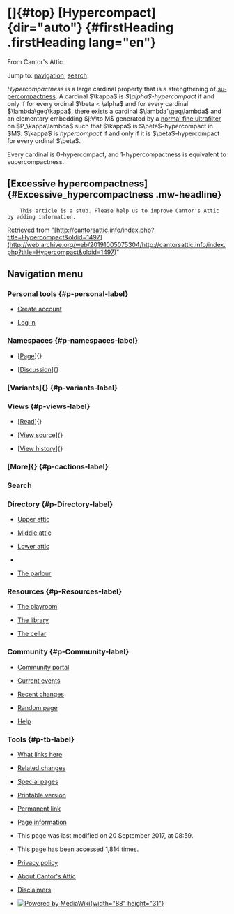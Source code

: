 <div id="mw-page-base" class="noprint">

</div>

<div id="mw-head-base" class="noprint">

</div>

<div id="content" class="mw-body" role="main">

[]{#top}
[Hypercompact]{dir="auto"} {#firstHeading .firstHeading lang="en"}
==========================

<div id="bodyContent" class="mw-body-content">

<div id="siteSub">

From Cantor's Attic

</div>

<div id="contentSub">

</div>

<div id="jump-to-nav" class="mw-jump">

Jump to: [navigation](#mw-navigation), [search](#p-search)

</div>

<div id="mw-content-text" class="mw-content-ltr" lang="en" dir="ltr">

*Hypercompactness* is a large cardinal property that is a strengthening
of
[supercompactness](/web/20191005075304/http://cantorsattic.info/Supercompact "Supercompact").
A cardinal \$\\kappa\$ is *\$\\alpha\$-hypercompact* if and only if for
every ordinal \$\\beta &lt; \\alpha\$ and for every cardinal
\$\\lambda\\geq\\kappa\$, there exists a cardinal
\$\\lambda'\\geq\\lambda\$ and an elementary embedding \$j:V\\to M\$
generated by a [normal fine
ultrafilter](/web/20191005075304/http://cantorsattic.info/Filter "Filter")
on \$P\_\\kappa\\lambda\$ such that \$\\kappa\$ is
\$\\beta\$-hypercompact in \$M\$. \$\\kappa\$ is *hypercompact* if and
only if it is \$\\beta\$-hypercompact for every ordinal \$\\beta\$.

Every cardinal is 0-hypercompact, and 1-hypercompactness is equivalent
to supercompactness.

[Excessive hypercompactness]{#Excessive_hypercompactness .mw-headline}
----------------------------------------------------------------------

        This article is a stub. Please help us to improve Cantor's Attic by adding information.

</div>

<div class="printfooter">

Retrieved from
"[http://cantorsattic.info/index.php?title=Hypercompact&oldid=1497](http://web.archive.org/web/20191005075304/http://cantorsattic.info/index.php?title=Hypercompact&oldid=1497)"

</div>

<div id="catlinks" class="catlinks catlinks-allhidden">

</div>

<div class="visualClear">

</div>

</div>

</div>

<div id="mw-navigation">

Navigation menu
---------------

<div id="mw-head">

<div id="p-personal" role="navigation"
aria-labelledby="p-personal-label">

### Personal tools {#p-personal-label}

-   <div id="pt-createaccount">

    </div>

    [Create
    account](/web/20191005075304/http://cantorsattic.info/index.php?title=Special:UserLogin&returnto=Hypercompact&type=signup)
-   <div id="pt-login">

    </div>

    [Log
    in](/web/20191005075304/http://cantorsattic.info/index.php?title=Special:UserLogin&returnto=Hypercompact "You are encouraged to log in; however, it is not mandatory [o]")

</div>

<div id="left-navigation">

<div id="p-namespaces" class="vectorTabs" role="navigation"
aria-labelledby="p-namespaces-label">

### Namespaces {#p-namespaces-label}

-   <div id="ca-nstab-main">

    </div>

    [[Page](/web/20191005075304/http://cantorsattic.info/Hypercompact "View the content page [c]")]{}
-   <div id="ca-talk">

    </div>

    [[Discussion](/web/20191005075304/http://cantorsattic.info/index.php?title=Talk:Hypercompact&action=edit&redlink=1 "Discussion about the content page [t]")]{}

</div>

<div id="p-variants" class="vectorMenu emptyPortlet" role="navigation"
aria-labelledby="p-variants-label">

### [Variants]{}[](#) {#p-variants-label}

<div class="menu">

</div>

</div>

</div>

<div id="right-navigation">

<div id="p-views" class="vectorTabs" role="navigation"
aria-labelledby="p-views-label">

### Views {#p-views-label}

-   <div id="ca-view">

    </div>

    [[Read](/web/20191005075304/http://cantorsattic.info/Hypercompact)]{}
-   <div id="ca-viewsource">

    </div>

    [[View
    source](/web/20191005075304/http://cantorsattic.info/index.php?title=Hypercompact&action=edit "This page is protected.
    You can view its source [e]")]{}
-   <div id="ca-history">

    </div>

    [[View
    history](/web/20191005075304/http://cantorsattic.info/index.php?title=Hypercompact&action=history "Past revisions of this page [h]")]{}

</div>

<div id="p-cactions" class="vectorMenu emptyPortlet" role="navigation"
aria-labelledby="p-cactions-label">

### [More]{}[](#) {#p-cactions-label}

<div class="menu">

</div>

</div>

<div id="p-search" role="search">

### Search

<div id="simpleSearch">

</div>

</div>

</div>

</div>

<div id="mw-panel">

<div id="p-logo" role="banner">

[](/web/20191005075304/http://cantorsattic.info/Cantor%27s_Attic "Visit the main page")

</div>

<div id="p-Directory" class="portal" role="navigation"
aria-labelledby="p-Directory-label">

### Directory {#p-Directory-label}

<div class="body">

-   <div id="n-Upper-attic">

    </div>

    [Upper
    attic](/web/20191005075304/http://cantorsattic.info/Upper_attic)
-   <div id="n-Middle-attic">

    </div>

    [Middle
    attic](/web/20191005075304/http://cantorsattic.info/Middle_attic)
-   <div id="n-Lower-attic">

    </div>

    [Lower
    attic](/web/20191005075304/http://cantorsattic.info/Lower_attic)
-   <div id="n-">

    </div>

    [](INVALID-TITLE)
-   <div id="n-The-parlour">

    </div>

    [The parlour](/web/20191005075304/http://cantorsattic.info/Parlour)

</div>

</div>

<div id="p-Resources" class="portal" role="navigation"
aria-labelledby="p-Resources-label">

### Resources {#p-Resources-label}

<div class="body">

-   <div id="n-The-playroom">

    </div>

    [The
    playroom](/web/20191005075304/http://cantorsattic.info/Playroom)
-   <div id="n-The-library">

    </div>

    [The library](/web/20191005075304/http://cantorsattic.info/Library)
-   <div id="n-The-cellar">

    </div>

    [The cellar](/web/20191005075304/http://cantorsattic.info/Cellar)

</div>

</div>

<div id="p-Community" class="portal" role="navigation"
aria-labelledby="p-Community-label">

### Community {#p-Community-label}

<div class="body">

-   <div id="n-portal">

    </div>

    [Community
    portal](/web/20191005075304/http://cantorsattic.info/Cantor%27s_Attic:Community_portal "About the project, what you can do, where to find things")
-   <div id="n-currentevents">

    </div>

    [Current
    events](/web/20191005075304/http://cantorsattic.info/Cantor%27s_Attic:Current_events "Find background information on current events")
-   <div id="n-recentchanges">

    </div>

    [Recent
    changes](/web/20191005075304/http://cantorsattic.info/Special:RecentChanges "A list of recent changes in the wiki [r]")
-   <div id="n-randompage">

    </div>

    [Random
    page](/web/20191005075304/http://cantorsattic.info/Special:Random "Load a random page [x]")
-   <div id="n-help">

    </div>

    [Help](http://web.archive.org/web/20191005075304/https://www.mediawiki.org/wiki/Special:MyLanguage/Help:Contents "The place to find out")

</div>

</div>

<div id="p-tb" class="portal" role="navigation"
aria-labelledby="p-tb-label">

### Tools {#p-tb-label}

<div class="body">

-   <div id="t-whatlinkshere">

    </div>

    [What links
    here](/web/20191005075304/http://cantorsattic.info/Special:WhatLinksHere/Hypercompact "A list of all wiki pages that link here [j]")
-   <div id="t-recentchangeslinked">

    </div>

    [Related
    changes](/web/20191005075304/http://cantorsattic.info/Special:RecentChangesLinked/Hypercompact "Recent changes in pages linked from this page [k]")
-   <div id="t-specialpages">

    </div>

    [Special
    pages](/web/20191005075304/http://cantorsattic.info/Special:SpecialPages "A list of all special pages [q]")
-   <div id="t-print">

    </div>

    [Printable
    version](/web/20191005075304/http://cantorsattic.info/index.php?title=Hypercompact&printable=yes "Printable version of this page [p]")
-   <div id="t-permalink">

    </div>

    [Permanent
    link](/web/20191005075304/http://cantorsattic.info/index.php?title=Hypercompact&oldid=1497 "Permanent link to this revision of the page")
-   <div id="t-info">

    </div>

    [Page
    information](/web/20191005075304/http://cantorsattic.info/index.php?title=Hypercompact&action=info)

</div>

</div>

</div>

</div>

<div id="footer" role="contentinfo">

-   <div id="footer-info-lastmod">

    </div>

    This page was last modified on 20 September 2017, at 08:59.
-   <div id="footer-info-viewcount">

    </div>

    This page has been accessed 1,814 times.

<!-- -->

-   <div id="footer-places-privacy">

    </div>

    [Privacy
    policy](/web/20191005075304/http://cantorsattic.info/Cantor%27s_Attic:Privacy_policy "Cantor's Attic:Privacy policy")
-   <div id="footer-places-about">

    </div>

    [About Cantor's
    Attic](/web/20191005075304/http://cantorsattic.info/Cantor%27s_Attic:About "Cantor's Attic:About")
-   <div id="footer-places-disclaimer">

    </div>

    [Disclaimers](/web/20191005075304/http://cantorsattic.info/Cantor%27s_Attic:General_disclaimer "Cantor's Attic:General disclaimer")

<!-- -->

-   <div id="footer-poweredbyico">

    </div>

    [![Powered by
    MediaWiki](/web/20191005075304im_/http://cantorsattic.info/resources/assets/poweredby_mediawiki_88x31.png){width="88"
    height="31"}](//web.archive.org/web/20191005075304/http://www.mediawiki.org/)

<div style="clear:both">

</div>

</div>
